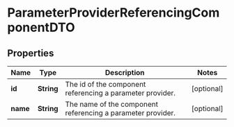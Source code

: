 # ParameterProviderReferencingComponentDTO

## Properties
Name | Type | Description | Notes
------------ | ------------- | ------------- | -------------
**id** | **String** | The id of the component referencing a parameter provider. |  [optional]
**name** | **String** | The name of the component referencing a parameter provider. |  [optional]

